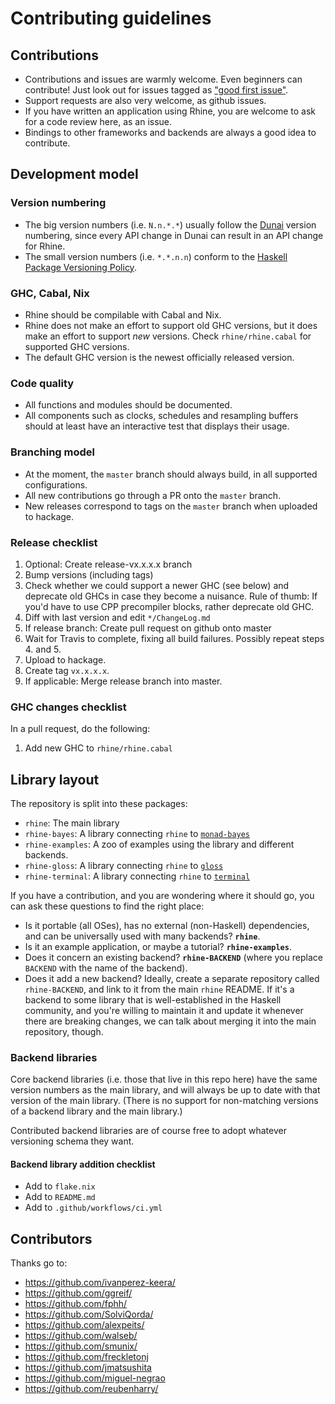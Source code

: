 # Contributing guidelines

## Contributions

* Contributions and issues are warmly welcome.
  Even beginners can contribute!
  Just look out for issues tagged as
  ["good first issue"](https://github.com/turion/rhine/issues?q=is%3Aissue+is%3Aopen+label%3A%22good+first+issue%22).
* Support requests are also very welcome, as github issues.
* If you have written an application using Rhine,
  you are welcome to ask for a code review here, as an issue.
* Bindings to other frameworks and backends are always a good idea to contribute.

## Development model

### Version numbering

* The big version numbers (i.e. `N.n.*.*`) usually follow the
  [Dunai](https://github.com/ivanperez-keera/dunai) version numbering,
  since every API change in Dunai can result in an API change for Rhine.
* The small version numbers (i.e. `*.*.n.n`) conform to the
  [Haskell Package Versioning Policy](https://pvp.haskell.org/).

### GHC, Cabal, Nix

* Rhine should be compilable with Cabal and Nix.
* Rhine does not make an effort to support old GHC versions,
  but it does make an effort to support _new_ versions.
  Check `rhine/rhine.cabal` for supported GHC versions.
* The default GHC version is the newest officially released version.

### Code quality

* All functions and modules should be documented.
* All components such as clocks, schedules and resampling buffers
  should at least have an interactive test that displays their usage.

### Branching model

* At the moment, the `master` branch should always build,
  in all supported configurations.
* All new contributions go through a PR onto the `master` branch.
* New releases correspond to tags on the `master` branch when uploaded to hackage.

### Release checklist

1. Optional: Create release-vx.x.x.x branch
2. Bump versions (including tags)
3. Check whether we could support a newer GHC (see below) and
   deprecate old GHCs in case they become a nuisance.
   Rule of thumb: If you'd have to use CPP precompiler blocks, rather deprecate old GHC.
4. Diff with last version and edit `*/ChangeLog.md`
5. If release branch: Create pull request on github onto master
6. Wait for Travis to complete, fixing all build failures.
   Possibly repeat steps 4. and 5.
7. Upload to hackage.
8. Create tag `vx.x.x.x`.
9. If applicable: Merge release branch into master.

### GHC changes checklist

In a pull request, do the following:

1. Add new GHC to `rhine/rhine.cabal`

## Library layout

The repository is split into these packages:

* `rhine`: The main library
* `rhine-bayes`: A library connecting `rhine` to [`monad-bayes`](https://hackage.haskell.org/package/monad-bayes)
* `rhine-examples`: A zoo of examples using the library and different backends.
* `rhine-gloss`: A library connecting `rhine` to [`gloss`](http://hackage.haskell.org/package/gloss)
* `rhine-terminal`: A library connecting `rhine` to [`terminal`](http://hackage.haskell.org/package/terminal)

If you have a contribution, and you are wondering where it should go, you can ask these questions to find the right place:

* Is it portable (all OSes), has no external (non-Haskell) dependencies, and can be universally used with many backends? __`rhine`__.
* Is it an example application, or maybe a tutorial? __`rhine-examples`__.
* Does it concern an existing backend? __`rhine-BACKEND`__ (where you replace `BACKEND` with the name of the backend).
* Does it add a new backend? Ideally, create a separate repository called `rhine-BACKEND`, and link to it from the main `rhine` README. If it's a backend to some library that is well-established in the Haskell community, and you're willing to maintain it and update it whenever there are breaking changes, we can talk about merging it into the main repository, though.

### Backend libraries

Core backend libraries (i.e. those that live in this repo here) have the same version numbers as the main library,
and will always be up to date with that version of the main library.
(There is no support for non-matching versions of a backend library and the main library.)

Contributed backend libraries are of course free to adopt whatever versioning schema they want.

#### Backend library addition checklist

* Add to `flake.nix`
* Add to `README.md`
* Add to `.github/workflows/ci.yml`

## Contributors

Thanks go to:

* https://github.com/ivanperez-keera/
* https://github.com/ggreif/
* https://github.com/fphh/
* https://github.com/SolviQorda/
* https://github.com/alexpeits/
* https://github.com/walseb/
* https://github.com/smunix/
* https://github.com/freckletonj
* https://github.com/jmatsushita
* https://github.com/miguel-negrao
* https://github.com/reubenharry/
